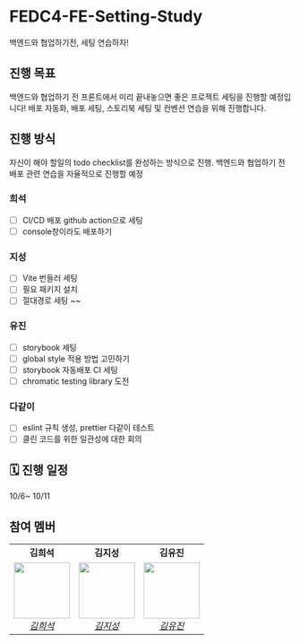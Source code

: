 # FEDC4-FE-Setting-Study
백엔드와 협업하기전, 세팅 연습하자!

## 진행 목표 
백엔드와 협업하기 전 프론트에서 미리 끝내놓으면 좋은 프로젝트 세팅을 진행할 예정입니다! 
배포 자동화, 배포 세팅, 스토리북 세팅 및 컨벤션 연습을 위해 진행합니다.

## 진행 방식
자신이 해야 할일의 todo checklist를 완성하는 방식으로 진행. 
백엔드와 협업하기 전 배포 관련 연습을 자율적으로 진행할 예정 
### 희석
- [ ] CI/CD 배포 github action으로 세팅
- [ ] console창이라도 배포하기 
### 지성 
- [ ] Vite 번들러 세팅
- [ ] 필요 패키지 설치
- [ ] 절대경로 세팅 ~~ 
### 유진 
- [ ] storybook 세팅
- [ ] global style 적용 방법 고민하기
- [ ] storybook 자동배포 CI 세팅
- [ ] chromatic testing library 도전
### 다같이 
- [ ] eslint 규칙 생성, prettier 다같이 테스트 
- [ ] 클린 코드를 위한 일관성에 대한 회의
      
## 🗓️ 진행 일정
10/6~ 10/11

## 참여 멤버 
<table>
    <tr align="center">
        <td><B>김희석<B></td>
        <td><B>김지성<B></td>
        <td><B>김유진<B></td>
    </tr>
    <tr align="center">
        <td>
            <img src="https://github.com/HeeSeok-kim.png?size=100" width="100">
            <br>
            <a href="https://github.com/HeeSeok-kim"><I>김희석</I></a>
        </td>
        <td>
            <img src="https://github.com/jisung24.png?size=100" width="100">
            <br>
            <a href="https://github.com/jisung24"><I>김지성</I></a>
        </td>
        <td>
            <img src="https://github.com/eugene028.png?size=100" width="100">
            <br>
            <a href="https://github.com/eugene028.png"><I>김유진</I></a>
        </td>
    </tr>
</table>
